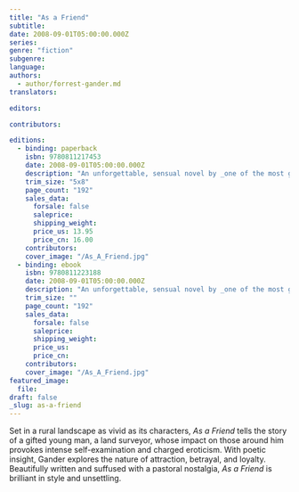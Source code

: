 ```yaml
---
title: "As a Friend"
subtitle:
date: 2008-09-01T05:00:00.000Z
series:
genre: "fiction"
subgenre:
language:
authors:
  - author/forrest-gander.md
translators:

editors:

contributors:

editions:
  - binding: paperback
    isbn: 9780811217453
    date: 2008-09-01T05:00:00.000Z
    description: "An unforgettable, sensual novel by _one of the most gifted and accomplished poets of his generation_ (Mark Rudman). "
    trim_size: "5x8"
    page_count: "192"
    sales_data:
      forsale: false
      saleprice:
      shipping_weight:
      price_us: 13.95
      price_cn: 16.00
    contributors:
    cover_image: "/As_A_Friend.jpg"
  - binding: ebook
    isbn: 9780811223188
    date: 2008-09-01T05:00:00.000Z
    description: "An unforgettable, sensual novel by _one of the most gifted and accomplished poets of his generation_ (Mark Rudman). "
    trim_size: ""
    page_count: "192"
    sales_data:
      forsale: false
      saleprice:
      shipping_weight:
      price_us:
      price_cn:
    contributors:
    cover_image: "/As_A_Friend.jpg"
featured_image:
  file:
draft: false
_slug: as-a-friend
---
```


Set in a rural landscape as vivid as its characters, _As a Friend_ tells the story of a gifted young man, a land surveyor, whose impact on those around him provokes intense self-examination and charged eroticism. With poetic insight, Gander explores the nature of attraction, betrayal, and loyalty. Beautifully written and suffused with a pastoral nostalgia, _As a Friend_ is brilliant in style and unsettling.

